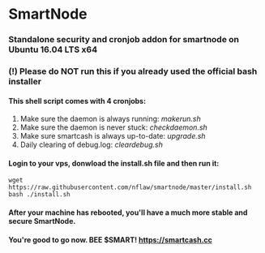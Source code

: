 # SmartNode
### Standalone security and cronjob addon for smartnode on Ubuntu 16.04 LTS x64
### (!) Please do NOT run this if you already used the official bash installer

#### This shell script comes with 4 cronjobs: 
1. Make sure the daemon is always running: *makerun.sh*
2. Make sure the daemon is never stuck: *checkdaemon.sh*
3. Make sure smartcash is always up-to-date: *upgrade.sh*
4. Daily clearing of debug.log: *cleardebug.sh*

#### Login to your vps, donwload the install.sh file and then run it:
```
wget https://raw.githubusercontent.com/nflaw/smartnode/master/install.sh
bash ./install.sh
```

#### After your machine has rebooted, you'll have a much more stable and secure SmartNode.

#### You're good to go now. BEE $SMART! https://smartcash.cc
